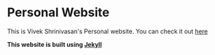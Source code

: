 # Personal Website

This is Vivek Shrinivasan's Personal website. You can check it out [here](http://kaizer1v.github.io/)

__This website is built using [Jekyll](https://jekyllrb.com/)__

